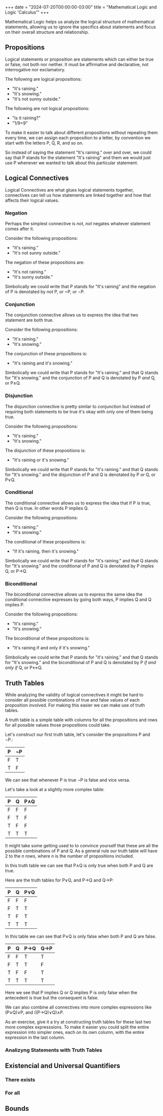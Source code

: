 +++
date = "2024-07-20T00:00:00-03:00"
title = "Mathematical Logic and Logic 'Calculus'"
+++

Mathematical Logic helps us analyze the logical structure of mathematical statements, allowing us to ignore the specifics about statements and focus on their overall structure and relationship.

## Propositions

Logical statements or proposition are statements which can either be true or false, not both nor neither. It must be affirmative and declarative, not interrogative nor exclamatory.

The following are logical propositions:

- "It's raining."
- "It's snowing."
- "It's not sunny outside."

The following are not logical propositions:

- "Is it raining?"
- "1/9+9"

To make it easier to talk about different propositions without repeating them every time, we can assign each proposition to a letter, by convention we start with the letters P, Q, R, and so on.

So instead of saying the statement "It's raining." over and over, we could say that P stands for the statement "It's raining" and them we would just use P whenever we wanted to talk about this particular statement.

## Logical Connectives

Logical Connectives are what glues logical statements together, connectives can tell us how statements are linked together and how that affects their logical values.

### Negation

Perhaps the simplest connective is *not*, *not* negates whatever statement comes after it.

Consider the following propositions:

- "It's raining."
- "It's not sunny outside."

The negation of these propositions are:

- "It's not raining."
- "It's sunny outside."

Simbolically we could write that P stands for "It's raining" and the negation of P is denotated by *not* P, or ~P, or &not;P.

### Conjunction

The conjunction connective allows us to express the idea that two statement are both true.

Consider the following propositions:

- "It's raining."
- "It's snowing."

The conjunction of these propositions is:

- "It's raining and it's snowing."

Simbolically we could write that P stands for "It's raining." and that Q stands for "It's snowing." and the conjunction of P and Q is denotated by P *and* Q, or P&and;Q.

### Disjunction

The disjunction connective is pretty similar to conjunction but instead of requiring both statements to be true it's okay with only one of them being true.

Consider the following propositions:

- "It's raining."
- "It's snowing."

The disjunction of these propositions is:

- "It's raining or it's snowing."

Simbolically we could write that P stands for "it's raining." and that Q stands for "It's snowing." and the disjunction of P and Q is denotated by P *or* Q, or P&or;Q.

### Conditional

The conditional connective allows us to express the idea that if P is true, then Q is true. In other words P implies Q.

Consider the following propositions:

- "It's raining."
- "It's snowing."

The conditional of these propositions is:

- "If it's raining, then it's snowing."

Simbolically we could write that P stands for "it's raining." and that Q stands for "It's snowing." and the conditional of P and Q is denotated by P *imples* Q, or P&rarr;Q.

### Biconditional

The biconditional connective allows us to express the same idea the conditional connective expresses by going both ways, P implies Q and Q implies P.

Consider the following propositions:

- "It's raining."
- "It's snowing."

The biconditional of these propositions is:

- "It's raining if and only if it's snowing."

Simbolically we could write that P stands for "it's raining." and that Q stands for "It's snowing." and the biconditional of P and Q is denotated by P *if and only if* Q, or P&harr;Q.

## Truth Tables

While analyzing the validity of logical connectives it might be hard to consider all possible combinations of true and false values of each proposition involved. For making this easier we can make use of truth tables.

A truth table is a simple table with columns for all the propositions and rows for all possible values those propositions could take.

Let's construct our first truth table, let's consider the propositions P and &not;P.:

|**P**|**&not;P**|
|-----|----------|
|  F  | T        |
|  T  | F        |

We can see that whenever P is true &not;P is false and vice versa.

Let's take a look at a slightly more complex table:

|**P**|**Q**|**P&and;Q**|
|-----|-----|-----------|
|  F  |  F  |  F        |
|  F  |  T  |  F        |
|  T  |  F  |  F        |
|  T  |  T  |  T        |

It might take some getting used to to convince yourself that these are all the possible combinations of P and Q. As a general rule our truth table will have 2 to the *n* rows, where *n* is the number of propositions included.

In this truth table we can see that P&and;Q is only true when both P and Q are true.

Here are the truth tables for P&or;Q, and P&rarr;Q and Q&rarr;P:

|**P**|**Q**|**P&or;Q**|
|-----|-----|----------|
|  F  |  F  |  F       |
|  F  |  T  |  T       |
|  T  |  F  |  T       |
|  T  |  T  |  T       |

In this table we can see that P&or;Q is only false when both P and Q are false.

|**P**|**Q**|**P&rarr;Q**|**Q&rarr;P**|
|-----|-----|------------|------------|
|  F  |  F  |  T         | T          |
|  F  |  T  |  T         | F          |
|  T  |  F  |  F         | T          |
|  T  |  T  |  T         | T          |

Here we see that P implies Q or Q implies P is only false when the antecedent is true but the consequent is false.

We can also combine all connectives into more complex expressions like (P&or;Q)&or;P, and ((P&rarr;Q)&or;Q)&and;P.

As an exercise, give it a try at constructing truth tables for these last two more complex expresssions. To make it easier you could split the entire expression into simpler ones, each on its own column, with the entire expression in the last column.

### Analizyng Statements with Truth Tables

## Existencial and Universal Quantifiers

### There exists

### For all

## Bounds
